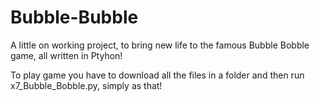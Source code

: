 # Bubble-Bubble

A little on working project, to bring new life to the famous Bubble Bobble game, all written in Ptyhon!

To play game you have to download all the files in a folder and then run x7_Bubble_Bobble.py, simply as that!
